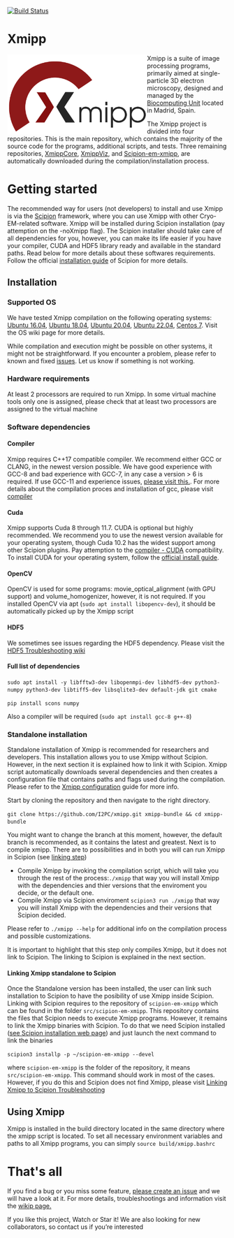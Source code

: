 [![Build Status](https://github.com/I2PC/xmipp/actions/workflows/main.yml/badge.svg)](https://github.com/I2PC/xmipp/actions/workflows/main.yml)

# Xmipp
<a href="https://github.com/I2PC/xmipp"><img src="https://github.com/I2PC/scipion-em-xmipp/blob/devel/xmipp3/xmipp_logo_original.png" alt="drawing" width="320" align="left"></a>


  
Xmipp is a suite of image processing programs, primarily aimed at single-particle 3D electron microscopy, designed and managed by the [Biocomputing Unit](http://biocomputingunit.es/) located in Madrid, Spain.

The Xmipp project is divided into four repositories. 
This is the main repository, which contains the majority of the source code for the programs, additional scripts, and tests. Three remaining repositories, [XmippCore](https://github.com/I2PC/xmippCore/), [XmippViz](https://github.com/I2PC/xmippViz/), and [Scipion-em-xmipp](https://github.com/I2PC/scipion-em-xmipp), are automatically downloaded during the compilation/installation process.


# Getting started
The recommended way for users (not developers) to install and use Xmipp is via the [Scipion](http://scipion.i2pc.es/) framework, where you can use Xmipp with other Cryo-EM-related software. Xmipp  will be installed during Scipion installation (pay attemption on the -noXmipp flag). The Scipion installer should take care of all dependencies for you, however, you can make its life easier if you have your compiler, CUDA and HDF5 library ready and available in the standard paths. Read below for more details about these softwares requirements. Follow the official [installation guide](https://scipion-em.github.io/docs/release-3.0.0/docs/scipion-modes/how-to-install.html#installation) of Scipion for more details.

## Installation
### Supported OS
We have tested Xmipp compilation on the following operating systems:
[Ubuntu 16.04](https://github.com/I2PC/xmipp/wiki/Installing-Xmipp-on-Ubuntu-16.04), [Ubuntu 18.04](https://github.com/I2PC/xmipp/wiki/Installing-Xmipp-on-Ubuntu-18.04), [Ubuntu 20.04](https://github.com/I2PC/xmipp/wiki/Installing-Xmipp-on-Ubuntu-20.04), [Ubuntu 22.04](https://github.com/I2PC/xmipp/wiki/Installing-Xmipp-on-Ubuntu-22.04), [Centos 7](https://github.com/I2PC/xmipp/wiki/Installing-Xmipp-on-CentOS-7-9.2009). Visit the OS wiki page for more details.

While compilation and execution might be possible on other systems, it might not be straightforward. If you encounter a problem, please refer to known and fixed [issues](https://github.com/I2PC/xmipp/issues?q=is%3Aissue). Let us know if something is not working.

### Hardware requirements
At least 2 processors are required to run Xmipp. In some virtual machine tools only one is assigned, please check that at least two processors are assigned to the virtual machine

### Software dependencies
#### Compiler
Xmipp requires C++17 compatible compiler. We recommend either GCC or CLANG, in the newest version possible. We have good experience with GCC-8 and bad experience with GCC-7, in any case a version > 6 is required. If use GCC-11 and experience issues, [please visit this.](https://github.com/I2PC/xmipp/issues/583). For more details about the compilation proces and installation of gcc, please visit [compiler](https://github.com/I2PC/xmipp/wiki/Compiler)

#### Cuda
Xmipp supports Cuda 8 through 11.7. CUDA is optional but highly recommended. We recommend you to use the newest version available for your operating system, though Cuda 10.2 has the widest support among other Scipion plugins. Pay attemption to the [compiler - CUDA](https://gist.github.com/ax3l/9489132) compatibility.
To install CUDA for your operating system, follow the [official install guide](https://developer.nvidia.com/cuda-toolkit-archive).

#### OpenCV
OpenCV is used for some programs: movie_optical_alignment (with GPU support) and volume_homogenizer, however, it is not required.
If you installed OpenCV via apt (`sudo apt install libopencv-dev`), it should be automatically picked up by the Xmipp script

#### HDF5
We sometimes see issues regarding the HDF5 dependency. Please visit the [HDF5 Troubleshooting wiki](https://github.com/I2PC/xmipp/wiki/HDF5-Troubleshooting)

#### Full list of dependencies

`sudo apt install -y libfftw3-dev libopenmpi-dev libhdf5-dev python3-numpy python3-dev libtiff5-dev libsqlite3-dev default-jdk git cmake`

`pip install scons numpy`

Also a compiler will be required (`sudo apt install gcc-8 g++-8`)

### Standalone installation
Standalone installation of Xmipp is recommended for researchers and developers. This installation allows you to use Xmipp without Scipion. However, in the next section it is explained how to link it with Scipion. Xmipp script automatically downloads several dependencies and then creates a configuration file that contains paths and flags used during the compilation. Please refer to the [Xmipp configuration](https://github.com/I2PC/xmipp/wiki/Xmipp-configuration) guide for more info.

Start by cloning the repository and then navigate to the right directory.

`git clone https://github.com/I2PC/xmipp.git xmipp-bundle && cd xmipp-bundle`

You might want to change the branch at this moment, however, the default branch is recommended, as it contains the latest and greatest. Next is to compile xmipp. There are to possibilities and in both you will can run Xmipp in Scipion (see [linking step](https://github.com/I2PC/xmipp/edit/agm_refactoring_readme/README.md#linking-xmipp-standalone-to-scipion))
- Compile Xmipp by invoking the compilation script, which will take you through the rest of the process:`./xmipp` that way you will install Xmipp with the dependencies and thier versions that the enviroment you decide, or the default one.
- Compile Xmipp via Scipion enviroment `scipion3 run ./xmipp` that way you will install Xmipp with the dependencies and their versions that Scipion decided. 

Please refer to `./xmipp --help` for additional info on the compilation process and possible customizations.

It is important to highlight that this step only compiles Xmipp, but it does not link to Scipion. The linking to Scipion is explained in the next section.

#### Linking Xmipp standalone to Scipion

Once the Standalone version has been installed, the user can link such installation to Scipion to have the posibility of use Xmipp inside Scipion. Linking with Scipion requires to the repository of `scipion-em-xmipp` which can be found in the folder `src/scipion-em-xmipp`. This repository contains the files that Scipion needs to execute Xmipp programs. However, it remains to link the Xmipp binaries with Scipion. To do that we need Scipion installed ([see Scipion installation web page](https://scipion-em.github.io/docs/docs/scipion-modes/how-to-install.html#)) and just launch the next command to link the binaries

`scipion3 installp -p ~/scipion-em-xmipp --devel`

where `scipion-em-xmipp` is the folder of the repository, it means `src/scipion-em-xmipp`.
This command should work in most of the cases. However, if you do this and Scipion does not find Xmipp, please visit [Linking Xmipp to Scipion Troubleshooting](https://github.com/I2PC/xmipp/wiki/Linking-Xmipp-to-Scipion-Troubleshooting)

## Using Xmipp
Xmipp is installed in the build directory located in the same directory where the xmipp script is located. To set all necessary environment variables and paths to all Xmipp programs, you can simply 
`source build/xmipp.bashrc`


# That's all

If you find a bug or you miss some feature, [please create an issue]([url](https://github.com/I2PC/xmipp/issues/new)) and we will have a look at it. For more details, troubleshootings and information visit the [wikip page.](https://github.com/I2PC/xmipp/wiki)

If you like this project, Watch or Star it! We are also looking for new collaborators, so contact us if you’re interested
